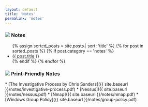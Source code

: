 ```yaml
---
layout: default
title: 'Notes'
permalink: 'notes'
---
```


<h3><img src="{{ site.baseurl }}/_assets/notes.png"> Notes</h3>
<ul class="notes-list">
  {% assign sorted_posts = site.posts | sort: 'title' %}
  {% for post in sorted_posts %}
    {% if post.category == 'notes' %}
      <li>
        <a href="{{ post.url | relative_url }}">
          {{ post.title }}
        </a>
      </li>
    {% endif %}
  {% endfor %}
</ul>

<h3><img src="{{ site.baseurl }}/_assets/notes.png"> Print-Friendly Notes</h3>
* [The Investigative Process by Chris Sanders]({{ site.baseurl }}/notes/investigative-process.pdf)
* [Nessus]({{ site.baseurl }}/notes/nessus.pdf)
* [Nmap]({{ site.baseurl }}/notes/nmap.pdf)
* [Windows Group Policy]({{ site.baseurl }}/notes/group-policy.pdf)

